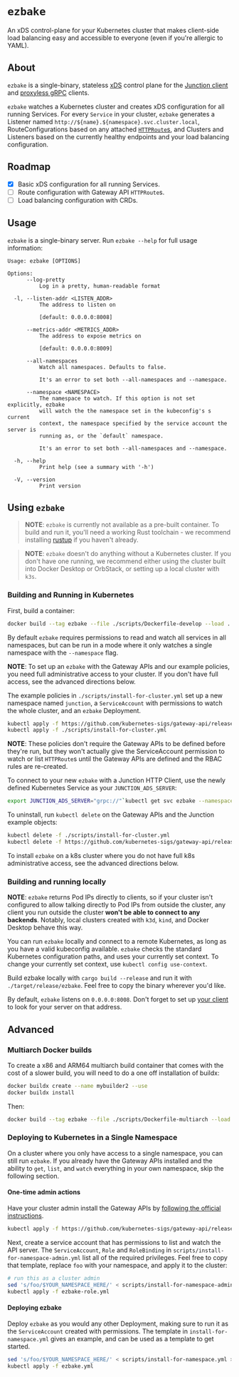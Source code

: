 # `ezbake`

An xDS control-plane for your Kubernetes cluster that makes client-side load
balancing easy and accessible to everyone (even if you're allergic to YAML).

## About

`ezbake` is a single-binary, stateless [xDS][xds] control plane for the
[Junction client][junction-client] and [proxyless gRPC][proxyless-grpc] clients.

[proxyless-grpc]: https://cloud.google.com/service-mesh/docs/service-routing/proxyless-overview

`ezbake` watches a Kubernetes cluster and creates xDS configuration for all
running Services. For every `Service` in your cluster, `ezbake` generates a
Listener named `http://${name}.${namespace}.svc.cluster.local`,
RouteConfigurations based on any attached [`HTTPRoute`s][httproute], and
Clusters and Listeners based on the currently healthy endpoints and your load
balancing configuration.

## Roadmap

- [x] Basic xDS configuration for all running Services.
- [ ] Route configuration with Gateway API `HTTPRoute`s.
- [ ] Load balancing configuration with CRDs.

[junction-client]: https://github.com/junction-labs/junction-client
[xds]: https://www.envoyproxy.io/docs/envoy/latest/api-docs/xds_protocol
[httproute]: https://gateway-api.sigs.k8s.io/api-types/httproute/

## Usage

`ezbake` is a single-binary server. Run `ezbake --help` for full usage information:

```text
Usage: ezbake [OPTIONS]

Options:
      --log-pretty
          Log in a pretty, human-readable format

  -l, --listen-addr <LISTEN_ADDR>
          The address to listen on

          [default: 0.0.0.0:8008]

      --metrics-addr <METRICS_ADDR>
          The address to expose metrics on

          [default: 0.0.0.0:8009]

      --all-namespaces
          Watch all namespaces. Defaults to false.

          It's an error to set both --all-namespaces and --namespace.

      --namespace <NAMESPACE>
          The namespace to watch. If this option is not set explicitly, ezbake
          will watch the the namespace set in the kubeconfig's s current
          context, the namespace specified by the service account the server is
          running as, or the `default` namespace.

          It's an error to set both --all-namespaces and --namespace.

  -h, --help
          Print help (see a summary with '-h')

  -V, --version
          Print version
```

## Using `ezbake`

> **NOTE**: `ezbake` is currently not available as a pre-built container. To build
> and run it, you'll need a working Rust toolchain - we recommend installing
> [rustup](https://rustup.rs) if you haven't already.

> **NOTE**: `ezbake` doesn't do anything without a Kubernetes cluster. If you don't
> have one running, we recommend either using the cluster built into Docker Desktop or
> OrbStack, or setting up a local cluster with `k3s`.

### Building and Running in Kubernetes

First, build a container:

```bash
docker build --tag ezbake --file ./scripts/Dockerfile-develop --load .
```

By default `ezbake` requires permissions to read and watch all services in all
namespaces, but can be run in a mode where it only watches a single namespace
with the `--namespace` flag.

**NOTE**: To set up an `ezbake` with the Gateway APIs and our example policies,
you need full administrative access to your cluster. If you don't have full
access, see the advanced directions below.

The example policies in `./scripts/install-for-cluster.yml` set up a new
namespace named `junction`, a `ServiceAccount` with permissions to watch the
whole cluster, and an `ezbake` Deployment.

```bash
kubectl apply -f https://github.com/kubernetes-sigs/gateway-api/releases/download/v1.1.0/standard-install.yaml
kubectl apply -f ./scripts/install-for-cluster.yml
```

**NOTE**: These policies don't require the Gateway APIs to be defined before they're run, but
they won't actually give the ServiceAccount permission to watch or list
`HTTPRoute`s until the Gateway APIs are defined and the RBAC rules are
re-created.

To connect to your new `ezbake` with a Junction HTTP Client, use the newly
defined Kubernetes Service as your `JUNCTION_ADS_SERVER`:

```bash
export JUNCTION_ADS_SERVER="grpc://"`kubectl get svc ezbake --namespace junction -o jsonpath='{.spec.clusterIP}'`":8008"
```

To uninstall, run `kubectl delete` on the Gateway APIs and the Junction example objects:

```bash
kubectl delete -f ./scripts/install-for-cluster.yml
kubectl delete -f https://github.com/kubernetes-sigs/gateway-api/releases/download/v1.1.0/standard-install.yaml
```

To install `ezbake` on a k8s cluster where you do not have full k8s administrative access, see the
advanced directions below.

### Building and running locally

**NOTE**: `ezbake` returns Pod IPs directly to clients, so if your cluster isn't
configured to allow talking directly to Pod IPs from outside the cluster, any
client you run outside the cluster **won't be able to connect to any backends**.
Notably, local clusters created with `k3d`, `kind`, and Docker Desktop behave
this way.

You can run `ezbake` locally and connect to a remote Kubernetes, as long as you
have a valid kubeconfig available. `ezbake` checks the standard Kubernetes
configuration paths, and uses your currently set context. To change your currently
set context, use `kubectl config use-context`.

Build ezbake locally with `cargo build --release` and run it with
`./target/release/ezbake`. Feel free to copy the binary wherever you'd like.

By default, `ezbake` listens on `0.0.0.0:8008`. Don't forget to set up [your client][junction-client]
to look for your server on that address.

## Advanced

### Multiarch Docker builds

To create a x86 and ARM64 multiarch build container that comes with the cost of
a slower build, you will need to do a one off installation of buildx:

```bash
docker buildx create --name mybuilder2 --use
docker buildx install
```

Then:

```bash
docker build --tag ezbake --file ./scripts/Dockerfile-multiarch --load .
```

### Deploying to Kubernetes in a Single Namespace

On a cluster where you only have access to a single namespace, you can still run
`ezbake`. If you already have the Gateway APIs installed and the ability to
`get`, `list`, and `watch` everything in your own namespace, skip the following
section.

#### One-time admin actions

Have your cluster admin install the Gateway APIs by [following the official instructions][official-instructions].

```bash
kubectl apply -f https://github.com/kubernetes-sigs/gateway-api/releases/download/v1.1.0/standard-install.yaml
```

[official-instructions]: https://gateway-api.sigs.k8s.io/guides/#installing-gateway-api

Next, create a service account that has permissions to list and watch the API
server. The `ServiceAccount`, `Role` and `RoleBinding` in
`scripts/install-for-namespace-admin.yml` list all of the required privileges.
Feel free to copy that template, replace `foo` with your namespace, and apply it
to the cluster:

```bash
# run this as a cluster admin
sed 's/foo/$YOUR_NAMESPACE_HERE/' < scripts/install-for-namespace-admin.yml > ezbake-role.yml
kubectl apply -f ezbake-role.yml
```

#### Deploying ezbake

Deploy `ezbake` as you would any other Deployment, making sure to run it as the `ServiceAccount`
created with permissions. The template in `install-for-namespace.yml` gives an example, and
can be used as a template to get started.

```bash
sed 's/foo/$YOUR_NAMESPACE_HERE/' < scripts/install-for-namespace.yml > ezbake.yml
kubectl apply -f ezbake.yml
```
